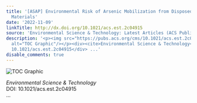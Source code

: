 ```yaml
---
title: '[ASAP] Environmental Risk of Arsenic Mobilization from Disposed Sand Filter
  Materials'
date: '2022-11-09'
linkTitle: http://dx.doi.org/10.1021/acs.est.2c04915
source: 'Environmental Science & Technology: Latest Articles (ACS Publications)'
description: '<p><img src="https://pubs.acs.org/cms/10.1021/acs.est.2c04915/asset/images/medium/es2c04915_0007.gif"
  alt="TOC Graphic"/></p><div><cite>Environmental Science & Technology</cite></div><div>DOI:
  10.1021/acs.est.2c04915</div> ...'
disable_comments: true
---
```

<p><img src="https://pubs.acs.org/cms/10.1021/acs.est.2c04915/asset/images/medium/es2c04915_0007.gif" alt="TOC Graphic"/></p><div><cite>Environmental Science & Technology</cite></div><div>DOI: 10.1021/acs.est.2c04915</div> ...